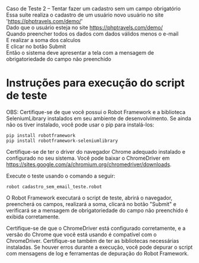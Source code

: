Caso de Teste 2 – Tentar fazer um cadastro sem um campo obrigatório
    Essa suite realiza o cadastro de um usuário novo usuário no site 'https://phptravels.com/demo/' <br/>
    Dado que o usuário esteja no site https://phptravels.com/demo/ <br/>
    Quando preencher todos os dados com dados válidos menos o e-mail <br/>
    E realizar a soma dos calculos <br/>
    E clicar no botão Submit <br/>
    Então o sistema deve apresentar a tela com a mensagem de obrigatoriedade do campo não preenchido <br/>


<h1> Instruções para execução do script de teste </h1>

OBS: Certifique-se de que você possui o Robot Framework e a biblioteca SeleniumLibrary instalados em seu ambiente de desenvolvimento. Se ainda não os tiver instalado, você pode usar o pip para instalá-los: <br/>

    pip install robotframework 
    pip install robotframework-seleniumlibrary 

Certifique-se de ter o driver do navegador Chrome adequado instalado e configurado no seu sistema. Você pode baixar o ChromeDriver em https://sites.google.com/a/chromium.org/chromedriver/downloads. <br/>

Execute o teste usando o comando a seguir: <br/>

    robot cadastro_sem_email_teste.robot

O Robot Framework executará o script de teste, abrirá o navegador, preencherá os campos, realizará a soma, clicará no botão "Submit" e verificará se a mensagem de obrigatoriedade do campo não preenchido é exibida corretamente. <br/>

Certifique-se de que o ChromeDriver está configurado corretamente, e a versão do Chrome que você está usando é compatível com o ChromeDriver. Certifique-se também de ter as bibliotecas necessárias instaladas. Se houver erros durante a execução, você pode depurar o script com mensagens de log e ferramentas de depuração do Robot Framework. <br/>
